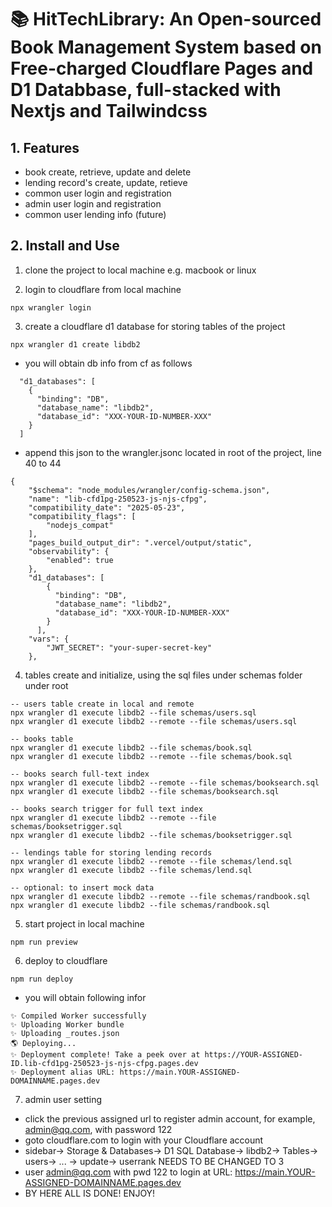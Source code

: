# 📚 HitTechLibrary: An Open-sourced Book Management System based on Free-charged Cloudflare Pages and D1 Databbase, full-stacked with Nextjs and Tailwindcss

## 1. Features
- book create, retrieve, update and delete
- lending record's create, update, retieve
- common user login and registration
- admin user login and registration
- common user lending info (future)
  
## 2. Install and Use
1. clone the project to local machine e.g. macbook or linux

2. login to cloudflare from local machine
~~~
npx wrangler login
~~~

3. create a cloudflare d1 database for storing tables of the project
~~~
npx wrangler d1 create libdb2
~~~

- you will obtain db info from cf as follows
~~~
  "d1_databases": [
    {
      "binding": "DB",
      "database_name": "libdb2",
      "database_id": "XXX-YOUR-ID-NUMBER-XXX"
    }
  ]
~~~
- append this json to the wrangler.jsonc located in root of the project, line 40 to 44
~~~
{
	"$schema": "node_modules/wrangler/config-schema.json",
	"name": "lib-cfd1pg-250523-js-njs-cfpg",
	"compatibility_date": "2025-05-23",
	"compatibility_flags": [
		"nodejs_compat"
	],
	"pages_build_output_dir": ".vercel/output/static",
	"observability": {
		"enabled": true
	},
	"d1_databases": [
		{
		  "binding": "DB",
		  "database_name": "libdb2",
		  "database_id": "XXX-YOUR-ID-NUMBER-XXX"
		}
	  ],
	"vars": { 
		"JWT_SECRET": "your-super-secret-key" 
	},
~~~

4. tables create and initialize, using the sql files under schemas folder under root
~~~
-- users table create in local and remote
npx wrangler d1 execute libdb2 --file schemas/users.sql
npx wrangler d1 execute libdb2 --remote --file schemas/users.sql

-- books table
npx wrangler d1 execute libdb2 --file schemas/book.sql
npx wrangler d1 execute libdb2 --remote --file schemas/book.sql

-- books search full-text index
npx wrangler d1 execute libdb2 --remote --file schemas/booksearch.sql
npx wrangler d1 execute libdb2 --file schemas/booksearch.sql

-- books search trigger for full text index
npx wrangler d1 execute libdb2 --remote --file schemas/booksetrigger.sql
npx wrangler d1 execute libdb2 --file schemas/booksetrigger.sql

-- lendings table for storing lending records
npx wrangler d1 execute libdb2 --remote --file schemas/lend.sql
npx wrangler d1 execute libdb2 --file schemas/lend.sql

-- optional: to insert mock data
npx wrangler d1 execute libdb2 --remote --file schemas/randbook.sql
npx wrangler d1 execute libdb2 --file schemas/randbook.sql
~~~

5. start project in local machine
~~~
npm run preview
~~~

6. deploy to cloudflare
~~~
npm run deploy
~~~
- you will obtain following infor
~~~
✨ Compiled Worker successfully
✨ Uploading Worker bundle
✨ Uploading _routes.json
🌎 Deploying...
✨ Deployment complete! Take a peek over at https://YOUR-ASSIGNED-ID.lib-cfd1pg-250523-js-njs-cfpg.pages.dev
✨ Deployment alias URL: https://main.YOUR-ASSIGNED-DOMAINNAME.pages.dev
~~~

7. admin user setting
- click the previous assigned url to register admin account, for example, admin@qq.com, with password 122
- goto cloudflare.com to login with your Cloudflare account
- sidebar-> Storage & Databases-> D1 SQL Database-> libdb2-> Tables-> users-> ... -> update-> userrank NEEDS TO BE CHANGED TO 3
- user admin@qq.com with pwd 122 to login at URL: https://main.YOUR-ASSIGNED-DOMAINNAME.pages.dev
- BY HERE ALL IS DONE! ENJOY!











